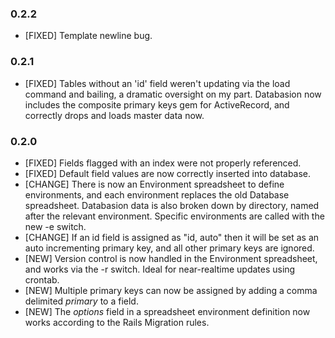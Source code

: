 ### 0.2.2
* [FIXED] Template newline bug.

### 0.2.1
* [FIXED] Tables without an 'id' field weren't updating via the load command and bailing, a dramatic oversight on my part.  Databasion now includes the composite primary keys gem for ActiveRecord, and correctly drops and loads master data now.

### 0.2.0

* [FIXED] Fields flagged with an index were not properly referenced.
* [FIXED] Default field values are now correctly inserted into database.
* [CHANGE] There is now an Environment spreadsheet to define environments, and each environment replaces the old Database spreadsheet.  Databasion data is also broken down by directory, named after the relevant environment.  Specific environments are called with the new -e switch.
* [CHANGE] If an id field is assigned as "id, auto" then it will be set as an auto incrementing primary key, and all other primary keys are ignored.
* [NEW] Version control is now handled in the Environment spreadsheet, and works via the -r switch.  Ideal for near-realtime updates using crontab.
* [NEW] Multiple primary keys can now be assigned by adding a comma delimited _primary_ to a field.
* [NEW] The _options_ field in a spreadsheet environment definition now works according to the Rails Migration rules.
